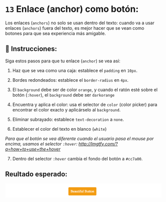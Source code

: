 # `13` Enlace (anchor) como botón: 

Los enlaces (`anchors`) no solo se usan dentro del texto: cuando va a usar enlaces (`anchors`) fuera del texto, es mejor hacer que se vean como botones para que sea experiencia más amigable.

## 📝 Instrucciones:

Siga estos pasos para que tu enlace (`anchor`) se vea así:

1. Haz que se vea como una caja: establece el `padding` en `10px`.

2. Bordes redondeados: establece el `border-radius` en `4px`.

3. El `background` debe ser de color `orange`, y cuando el ratón esté sobre el botón (`:hover`), el `background` debe ser `darkorange`

4. Encuentra y aplica el color: usa el selector de `color` (color picker) para encontrar el color exacto y aplicárselo al `background`.

5. Eliminar subrayado: establece `text-decoration` a `none`.

6. Establecer el color del texto en blanco (`white`)

*Para que el botón se vea diferente cuando el usuario pasa el mouse por encima, usamos el selector `:hover`: http://lmgtfy.com/?q=how+to+use+the+hover*

7. Dentro del selector `:hover` cambia el fondo del botón a `#cc7a00`.

## Reultado esperado:

![Example Image](../../.learn/assets/13-1.gif?raw=true)
